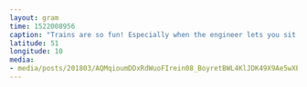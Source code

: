 ```yaml
---
layout: gram
time: 1522008956
caption: "Trains are so fun! Especially when the engineer lets you sit up front for the best view. #4m4eu"
latitude: 51
longitude: 10
media:
- media/posts/201803/AQMqioumDDxRdWuoFIrein08_BoyretBWL4KlJDK49X9Ae5wXE4ELKLFCUTpphiIBEvDF5gTYIF5JHVxRbNzFB0TP8dqVTev25FSKo_17925968977076207.mp4
---
```

